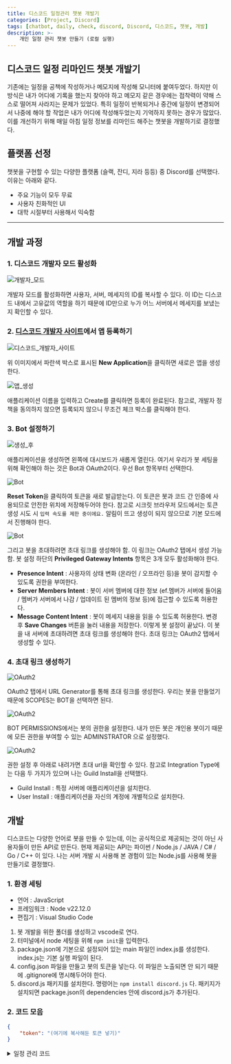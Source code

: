```yaml
---
title: 디스코드 일정관리 챗봇 개발기
categories: [Project, Discord]
tags: [chatbot, daily, check, discord, Discord, 디스코드, 챗봇, 개발]
description: >-
    개인 일정 관리 챗봇 만들기 (로컬 실행)
---
```


## 디스코드 일정 리마인드 챗봇 개발기
기존에는 일정을 공책에 작성하거나 메모지에 작성해 모니터에 붙여두었다. 하지만 이 방식은 내가 어디에 기록을 했는지 찾아야 하고 메모지 같은 경우에는 접착력이 약해 스스로 떨어져 사라지는 문제가 있었다. 특히 일정이 반복되거나 중간에 일정이 변경되어서 나중에 해야 할 작업은 내가 어디에 작성해두었는지 기억하지 못하는 경우가 많았다. 이를 개선하기 위해 매일 아침 일정 정보를 리마인드 해주는 챗봇을 개발하기로 결정했다.

## 플랫폼 선정
챗봇을 구현할 수 있는 다양한 플랫폼 (슬랙, 잔디, 지라 등등) 중 Discord를 선택했다. 이유는 아래와 같다.
- 주요 기능이 모두 무료
- 사용자 친화적인 UI
- 대학 시절부터 사용해서 익숙함

<hr/>

## 개발 과정
### 1. 디스코드 개발자 모드 활성화

![개발자_모드](/assets/img/post_img/discord/devlopment_mode.png)

개발자 모드를 활성화하면 사용자, 서버, 메세지의 ID를 복사할 수 있다. 이 ID는 디스코드 내에서 고유값의 역할을 하기 때문에 ID만으로 누가 어느 서버에서 메세지를 보냈는지 확인할 수 있다.

### 2. [디스코드 개발자 사이트](https://discord.com/developers/applications)에서 앱 등록하기

![디스코드_개발자_사이트](/assets/img/post_img/discord/dev.png)

위 이미지에서 파란색 박스로 표시된 **New Application**을 클릭하면 새로은 앱을 생성한다.

![앱_생성](/assets/img/post_img/discord/create_app.png)

애플리케이션 이름을 입력하고 Create를 클릭하면 등록이 완료된다. 참고로, 개발자 정책을 동의하지 않으면 등록되지 않으니 무조건 체크 박스를 클릭해야 한다.

### 3. Bot 설정하기

![생성_후](/assets/img/post_img/discord/create.png)

애플리케이션을 생성하면 왼쪽에 대시보드가 새롭게 열린다. 여기서 우리가 봇 세팅을 위해 확인해야 하는 것은 Bot과 OAuth2이다. 우선 Bot 항목부터 선택한다.

![Bot](/assets/img/post_img/discord/reset_token.png)

**Reset Token**을 클릭하여 토큰을 새로 발급받는다. 이 토큰은 봇과 코드 간 인증에 사용되므로 안전한 위치에 저장해두어야 한다. 참고로 시크릿 브라우저 모드에서는 토큰 생성 시도 시 `입력 속도를 제한 중이에요.` 알림이 뜨고 생성이 되지 않으므로 기본 모드에서 진행해야 한다.

![Bot](/assets/img/post_img/discord/bot.png)

그리고 봇을 초대하려면 초대 링크를 생성해야 함. 이 링크는 OAuth2 탭에서 생성 가능함.
봇 설정 하단의 **Privileged Gateway Intents** 항목은 3개 모두 활성화해야 한다.
- **Presence Intent** : 사용자의 상태 변화 (온라인 / 오프라인 등)을 봇이 감지할 수 있도록 권한을 부여한다.
- **Server Members Intent** : 봇이 서버 멤버에 대한 정보 (ef.멤버가 서버에 들어옴 / 멤버가 서버에서 나감 / 업데이트 된 멤버의 정보 등)에 접근할 수 있도록 허용한다.
- **Message Content Intent** : 봇이 메세지 내용을 읽을 수 있도록 허용한다.
변경 후 **Save Changes** 버튼을 눌러 내용을 저장한다. 이렇게 봇 설정이 끝났다. 이 봇을 내 서버에 초대하려면 초대 링크를 생성해야 한다. 초대 링크는 OAuth2 탭에서 생성할 수 있다.

### 4. 초대 링크 생성하기

![OAuth2](/assets/img/post_img/discord/oauth.png)

OAuth2 탭에서 URL Generator를 통해 초대 링크를 생성한다. 우리는 봇을 만들었기 때문에 SCOPES는 BOT을 선택하면 된다.

![OAuth2](/assets/img/post_img/discord/permissions.png)

BOT PERMISSIONS에서는 봇의 권한을 설정한다. 내가 만든 봇은 개인용 봇이기 때문에 모든 권한을 부여할 수 있는 ADMINSTRATOR 으로 설정했다.

![OAuth2](/assets/img/post_img/discord/url.png)

권한 설정 후 아래로 내려가면 초대 url을 확인할 수 있다. 참고로 Integration Type에는 다음 두 가지가 있으며 나는 Guild Install을 선택했다.
- Guild Install : 특정 서버에 애플리케이션을 설치한다.
- User Install : 애플리케이션을 자신의 계정에 개별적으로 설치한다.

## 개발
디스코드는 다양한 언어로 봇을 만들 수 있는데, 이는 공식적으로 제공되는 것이 아닌 사용자들이 만든 API로 만든다. 현재 제공되는 API는 파이썬 / Node.js / JAVA / C# / Go / C++ 이 있다. 나는 서버 개발 시 사용해 본 경험이 있는 Node.js를 사용해 봇을 만들기로 결정했다.

### 1. 환경 세팅

- 언어 : JavaScript
- 프레임워크 : Node v22.12.0
- 편집기 : Visual Studio Code

1. 봇 개발을 위한 폴더를 생성하고 vscode로 연다.
2. 터미널에서 node 세팅을 위해 `npm init`을 입력한다.
3. package.json에 기본으로 설정되어 있는 main 파일인 index.js를 생성한다. index.js는 기본 실행 파일이 된다.
4. config.json 파일을 만들고 봇의 토큰을 넣는다. 이 파일은 노출되면 안 되기 때문에 .gitignore에 명시해두어야 한다.
5. discord.js 패키지를 설치한다. 명령어는 `npm install discord.js` 다. 패키지가 설치되면 package.json의 dependencies 안에 discord.js가 추가된다.

### 2. 코드 모음

```json
{
    "token": "(여기에 복사해둔 토큰 넣기)"
}
```

<details>
<summary>일정 관리 코드</summary>
<div markdown="1">

```js
const { Client, Events, GatewayIntentBits } = require('discord.js');
const { token } = require('./config.json');

const client = new Client({ intents: [
    GatewayIntentBits.Guilds,        // 봇이 서버에 연결할 수 있게 함
    GatewayIntentBits.GuildMessages, // 봇이 채팅방의 메세지를 받을 수 있게 함
    GatewayIntentBits.MessageContent,// 봇이 메세지의 내용까지 읽을 수 있게 함
] });

// 봇이 켜졌을 때 로그 출력
client.once(Events.ClientReady, readyClient => {
    console.log(`Ready! Logged in as ${readyClient.user.tag}`);
});

// 메모리 기반 일정 저장소 - 일정 목록 저장
let scheduleList = [];
// 사용자별 등록 진행 중인 일정 저장
const pendingSchedules = new Map();
// 일정 수정 중인 사용자 관리 (날짜 포함 여부 처리)
const pendingEdits = new Map();

client.on('messageCreate', (message) => {
    const msg = message.content.trim();
    const userId = message.author.id;

    // !명령
    if (msg === '!명령') {
        return message.reply(
            '📋 사용 가능한 명령어:\n' +
            '`!일정` - 등록된 일정 목록 보기\n' +
            '`!일정등록 (일정명)` - 일정 등록\n' +
            '`!일정삭제 (일정명)` - 일정 삭제\n' +
            '`!일정수정 (기존이름) (새이름)` - 일정 이름 수정'
        );
    }

    // 날짜 입력 처리 - 일정 등록 또는 수정
    if (pendingSchedules.has(userId)) {
        const pending = pendingSchedules.get(userId);
        const dateRegex = /^\d{4}\.\d{2}\.\d{2}$/;

        if (!dateRegex.test(msg)) {
            return message.reply("❌ 날짜 형식이 잘못되었습니다. `YYYY.MM.DD` 형식으로 입력해주세요.");
        }

        const parsedDate = new Date(msg.replace(/\./g, '-'));
        if (isNaN(parsedDate.getTime())) {
            return message.reply("❌ 유효한 날짜가 아닙니다. 다시 입력해주세요.");
        }

        if (typeof pending.index === 'number') {
            // 일정 수정 중 날짜 변경
            scheduleList[pending.index].endDate = parsedDate;
            pendingSchedules.delete(userId);
            return message.reply(`📅 종료일이 \`${msg}\`로 수정되었습니다.`);
        }

        // 일정 등록
        if (scheduleList.find(s => s.name === pending.name)) {
            pendingSchedules.delete(userId);
            return message.reply(`⚠️ \`${pending.name}\` 일정은 이미 등록되어 있습니다.`);
        }

        scheduleList.push({
            name: pending.name,
            endDate: parsedDate
        });

        pendingSchedules.delete(userId);
        return message.reply(`✅ \`${pending.name}\` 일정이 \`${msg}\` 종료일로 등록되었습니다.`);
    }

    // 날짜 수정 여부 확인 처리
    if (pendingEdits.has(userId)) {
        const reply = msg.toLowerCase();
        const { index } = pendingEdits.get(userId);

        if (reply === '네') {
            pendingSchedules.set(userId, { name: scheduleList[index].name, index });
            pendingEdits.delete(userId);
            return message.reply(`📅 \`${scheduleList[index].name}\` 일정의 새로운 종료일을 입력해주세요. (YYYY.MM.DD)`);
        } else if (reply === '아니요') {
            pendingEdits.delete(userId);
            return message.reply("✅ 일정 이름만 수정되었습니다.");
        } else {
            return message.reply("❓ 종료일도 수정하시겠습니까? `네` 또는 `아니요`로 답해주세요.");
        }
    }

    // !일정
    if (msg === '!일정') {
        if (scheduleList.length === 0) {
            return message.reply('📭 등록된 일정이 없습니다. `!일정등록 일정명`으로 등록해보세요!');
        }

        const sorted = scheduleList.sort((a, b) => a.endDate - b.endDate);
        const formatted = sorted.map((item, i) => {
            const y = item.endDate.getFullYear();
            const m = String(item.endDate.getMonth() + 1).padStart(2, '0');
            const d = String(item.endDate.getDate()).padStart(2, '0');
            return `**${i + 1}.** 📌 ${item.name} (📅 ${y}.${m}.${d})`;
        }).join('\n');

        return message.reply(`📅 **종료일 기준 일정 목록:**\n\n${formatted}`);
    }

    // !일정등록
    if (msg.startsWith('!일정등록 ')) {
        const scheduleName = msg.replace('!일정등록 ', '').trim();
        if (!scheduleName) return message.reply('❌ 일정명을 입력해주세요.');

        if (pendingSchedules.has(userId)) {
            return message.reply("⚠️ 이미 일정 등록을 진행 중입니다. 종료일을 먼저 입력해주세요.");
        }

        pendingSchedules.set(userId, { name: scheduleName });
        return message.reply(`🗓️ \`${scheduleName}\` 일정의 종료일을 입력해주세요. (YYYY.MM.DD)`);
    }

    // !일정삭제
    if (msg.startsWith('!일정삭제 ')) {
        const scheduleName = msg.replace('!일정삭제 ', '').trim();
        const index = scheduleList.findIndex(s => s.name === scheduleName);

        if (index === -1) {
            return message.reply(`⚠️ \`${scheduleName}\` 일정은 존재하지 않습니다.`);
        }

        scheduleList.splice(index, 1);
        return message.reply(`🗑️ \`${scheduleName}\` 일정이 삭제되었습니다.`);
    }

    // !일정수정
    if (msg.startsWith('!일정수정 ')) {
        const args = msg.replace('!일정수정 ', '').trim().split(' ');
        if (args.length < 2) {
            return message.reply('❌ 사용법: `!일정수정 (기존이름) (새이름)`');
        }

        const [oldName, ...newNameParts] = args;
        const newName = newNameParts.join(' ').trim();
        const index = scheduleList.findIndex(s => s.name === oldName);

        if (index === -1) {
            return message.reply(`⚠️ \`${oldName}\` 일정은 존재하지 않습니다.`);
        }

        if (scheduleList.some(s => s.name === newName)) {
            return message.reply(`⚠️ \`${newName}\` 일정은 이미 존재합니다.`);
        }

        scheduleList[index].name = newName;
        pendingEdits.set(userId, { index });

        return message.reply(`✏️ 일정명이 \`${oldName}\` → \`${newName}\` 으로 변경되었습니다.\n📅 종료일도 수정하시겠습니까? (네/아니요)`);
    }
});

client.login(token);

```

</div>
<details>